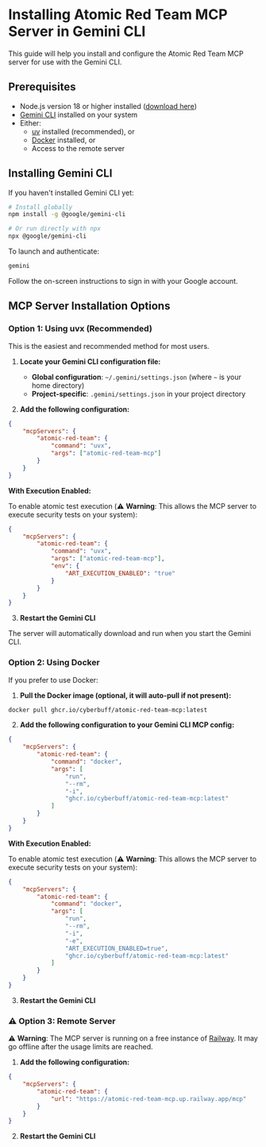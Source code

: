 # Installing Atomic Red Team MCP Server in Gemini CLI

This guide will help you install and configure the Atomic Red Team MCP server for use with the Gemini CLI.

## Prerequisites

- Node.js version 18 or higher installed ([download here](https://nodejs.org/))
- [Gemini CLI](https://github.com/google-gemini/gemini-cli) installed on your system
- Either:
  - [uv](https://docs.astral.sh/uv/) installed (recommended), or
  - [Docker](https://www.docker.com/) installed, or
  - Access to the remote server

## Installing Gemini CLI

If you haven't installed Gemini CLI yet:

```bash
# Install globally
npm install -g @google/gemini-cli

# Or run directly with npx
npx @google/gemini-cli
```

To launch and authenticate:

```bash
gemini
```

Follow the on-screen instructions to sign in with your Google account.

## MCP Server Installation Options

### Option 1: Using uvx (Recommended)

This is the easiest and recommended method for most users.

1. **Locate your Gemini CLI configuration file:**

   - **Global configuration**: `~/.gemini/settings.json` (where `~` is your home directory)
   - **Project-specific**: `.gemini/settings.json` in your project directory

1. **Add the following configuration:**

```json
{
	"mcpServers": {
		"atomic-red-team": {
			"command": "uvx",
			"args": ["atomic-red-team-mcp"]
		}
	}
}
```

**With Execution Enabled:**

To enable atomic test execution (⚠️ **Warning**: This allows the MCP server to execute security tests on your system):

```json
{
	"mcpServers": {
		"atomic-red-team": {
			"command": "uvx",
			"args": ["atomic-red-team-mcp"],
			"env": {
				"ART_EXECUTION_ENABLED": "true"
			}
		}
	}
}
```

3. **Restart the Gemini CLI**

The server will automatically download and run when you start the Gemini CLI.

### Option 2: Using Docker

If you prefer to use Docker:

1. **Pull the Docker image (optional, it will auto-pull if not present):**

```bash
docker pull ghcr.io/cyberbuff/atomic-red-team-mcp:latest
```

2. **Add the following configuration to your Gemini CLI MCP config:**

```json
{
	"mcpServers": {
		"atomic-red-team": {
			"command": "docker",
			"args": [
				"run",
				"--rm",
				"-i",
				"ghcr.io/cyberbuff/atomic-red-team-mcp:latest"
			]
		}
	}
}
```

**With Execution Enabled:**

To enable atomic test execution (⚠️ **Warning**: This allows the MCP server to execute security tests on your system):

```json
{
	"mcpServers": {
		"atomic-red-team": {
			"command": "docker",
			"args": [
				"run",
				"--rm",
				"-i",
				"-e",
				"ART_EXECUTION_ENABLED=true",
				"ghcr.io/cyberbuff/atomic-red-team-mcp:latest"
			]
		}
	}
}
```

3. **Restart the Gemini CLI**

### ⚠️ Option 3: Remote Server

⚠️ **Warning**: The MCP server is running on a free instance of [Railway](https://railway.com/). It may go offline after the usage limits are reached.

1. **Add the following configuration:**

```json
{
	"mcpServers": {
		"atomic-red-team": {
			"url": "https://atomic-red-team-mcp.up.railway.app/mcp"
		}
	}
}
```

2. **Restart the Gemini CLI**
